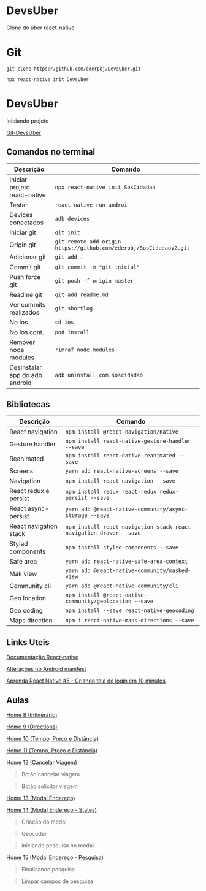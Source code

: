 # DevsUber
Clone do uber react-native

# Git

    git clone https://github.com/ederpbj/DevsUber.git

    npx react-native init DevsUber

# DevsUber
Iniciando projeto

[Git-DevsUber](https://github.com/ederpbj/DevsUber.git)

## Comandos no terminal

Descrição | Comando
--------- | ------
Iniciar projeto react-native|`npx react-native init SosCidadao`
Testar|`react-native run-androi`
Devices conectados | `adb devices`
Iniciar git|`git init`
Origin git|`git remote add origin https://github.com/ederpbj/SosCidadaov2.git`
Adicionar git|`git add .`
Commit git|`git commit -m "git inicial"`
Push force git|`git push -f origin master`
Readme git|`git add readme.md`
Ver commits realizados|`git shortlog`
No ios | `cd ios`
No ios cont. | `pod install`
Remover node modules | `rimraf node_modules`
Desinstalar app do adb android | `adb uninstall com.soscidadao`

## Bibliotecas

Descrição | Comando
--------- | ------
React navigation|`npm install @react-navigation/native`
Gesture handler |`npm install react-native-gesture-handler --save`
Reanimated | `npm install react-native-reanimated --save`
Screens | `yarn add react-native-screens --save`
Navigation | `npm install react-navigation --save`
React redux e persist|`npm install redux react-redux redux-persist --save`
React async-persist|`yarn add @react-native-community/async-storage --save`
React navigation stack|`npm install react-navigation-stack react-navigation-drawer --save`
Styled components | `npm install styled-components --save`
Safe area | `yarn add react-native-safe-area-context`
Mak view | `yarn add @react-native-community/masked-view`
Community cli | `yarn add @react-native-community/cli`
Geo location | `npm install @react-native-community/geolocation --save`
Geo coding | `npm install --save react-native-geocoding`
Maps direction | `npm i react-native-maps-directions --save`

## Links Uteis 

[Documentação React-native](https://reactnative.dev/docs/getting-started.html)

[Alterações no Android manifest](https://github.com/ederpbj/DevsUber/blob/master/android/app/src/main/AndroidManifest.xml)

[Aprenda React Native #5 - Criando tela de login em 10 minutos](https://www.youtube.com/watch?v=Mso_obs3-jY&ab_channel=CanalGeekDev)

## Aulas 

[Home 8 (Intinerário)](https://alunos.b7web.com.br/curso/react-native/devsuber-home-8-intinerario)

[Home 9 (Directions)](https://alunos.b7web.com.br/curso/react-native/devsuber-home-9-directions)

[Home 10 (Tempo, Preço e Distância)](https://alunos.b7web.com.br/curso/react-native/devsuber-home-10-tempo-preco-e-distancia)

[Home 11 (Tempo, Preço e Distância)](https://alunos.b7web.com.br/curso/react-native/devsuber-home-11-tempo-preco-e-distancia)

[Home 12 (Cancelar Viagem)](https://alunos.b7web.com.br/curso/react-native/devsuber-home-12-cancelar-viagem)
> Botão cancelar viagem

> Botão solicitar viagem

[Home 13 (Modal Endereço)](https://alunos.b7web.com.br/curso/react-native/devsuber-home-13-modal-endereco)

[Home 14 (Modal Endereço - States)](https://alunos.b7web.com.br/curso/react-native/devsuber-home-14-modal-endereco-states)
> Criação do modal

> Geocoder

> iniciando pesquisa no modal

[Home 15 (Modal Endereço - Pesquisa)](https://alunos.b7web.com.br/curso/react-native/devsuber-home-15-modal-endereco-pesquisa)

> Finalisando pesquisa

> Limpar campos de pesquisa